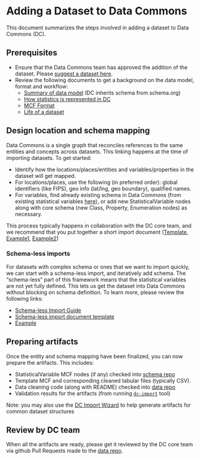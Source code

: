 # Adding a Dataset to Data Commons

This document summarizes the steps involved in adding a dataset to Data Commons (DC).

## Prerequisites

* Ensure that the Data Commons team has approved the addition of the dataset. Please [suggest a dataset here](https://docs.google.com/forms/d/e/1FAIpQLSf_kZ13bmzXvgEbim0OXeAVsTQYsIhN8_o9ekdbjKoeFjfvRA/viewform).
* Review the following documents to get a background on the data model, format and workflow:
  * [Summary of data model](https://schema.org/docs/datamodel.html) (DC inherits schema from schema.org)
  * [How statistics is represented in DC](representing_statistics.md)
  * [MCF Format](mcf_format.md)
  * [Life of a dataset](life_of_a_dataset.md)

## Design location and schema mapping

Data Commons is a single graph that reconciles references to the same entities and concepts across datasets. This linking happens at the time of importing datasets. To get started:

* Identify how the locations/places/entities and variables/properties in the dataset will get mapped.
* For locations/places, use the following (in preferred order): global identifiers (like FIPS), geo info (lat/lng, geo boundary), qualified names.
* For variables, find already existing schema in Data Commons (from existing statistical variables [here](https://datacommons.org/tools/statvar)), or add new StatisticalVariable nodes along with core schema (new Class, Property, Enumeration nodes) as necessary.

This process typically happens in collaboration with the DC core team, and we recommend that you put together a short import document ([Template](https://docs.google.com/document/d/1RUOD3VLZFBmyjZzBnwQBKB9TxNE7NhD4g9WX6gUZCQU/), [Example1](https://docs.google.com/document/d/e/2PACX-1vScfoVm36L7x1p4Bqh82JmDmsumhqiPz_w6zX7wzy0nX8kDLxMJw44hOBgB6CDd2o0kYKekdgNWIR1f/pub), [Example2](https://docs.google.com/document/d/e/2PACX-1vS9R0eZO-AhQ19jQcLyOyYODn3dF8wGjytro0nFTjp4MsoFvsAgD7mayppcseLvNSCO6Ac4-8b2SXe4/pub))

### Schema-less imports
For datasets with complex schema or ones that we want to import quickly, we can start with a schema-less import, and iteratively add schema. The “schema-less” part of this framework means that the statistical variables are not yet fully defined. This lets us get the dataset into Data Commons without blocking on schema definition. To learn more, please review the following links:
  * [Schema-less Import Guide](https://docs.datacommons.org/import_dataset/schema_less_guide.html)
  * [Schema-less import document template](https://docs.google.com/document/d/1GC7DTpxXo_3zreDRt7wFuURBfA1T275p-qx1N-VIdGM/)
  * [Example](https://docs.google.com/document/d/e/2PACX-1vS6ItxH7T_XvYuz4-xeO9LKoYlrXr-YkrwiclRWcdtYm11J8OQHUwDw4E66uaTQA7yTdwLXfrNBdKgz/pub)

## Preparing artifacts

Once the entity and schema mapping have been finalized, you can now prepare the artifacts. This includes:
  * StatisticalVariable MCF nodes (if any) checked into [schema repo](https://github.com/datacommonsorg/schema/tree/main/stat_vars)
  * Template MCF and corresponding cleaned tabular files (typically CSV).
  * Data cleaning code (along with README) checked into [data repo](https://github.com/datacommonsorg/data)
  * Validation results for the artifacts (from running [`dc-import`](https://github.com/datacommonsorg/import#using-import-tool) tool)

Note: you may also use the [DC Import Wizard](https://datacommons.org/import) to help generate artifacts for common dataset structures

## Review by DC team

When all the artifacts are ready, please get it reviewed by the DC core team via github Pull Requests made to the [data repo](https://github.com/datacommonsorg/data). 
